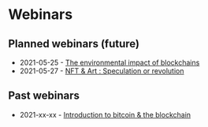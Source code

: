 # Webinars

## Planned webinars (future)

* 2021-05-25 - [The environmental impact of blockchains]()
* 2021-05-27 - [NFT & Art : Speculation or revolution]()

## Past webinars

* 2021-xx-xx - [Introduction to bitcoin & the blockchain]()


